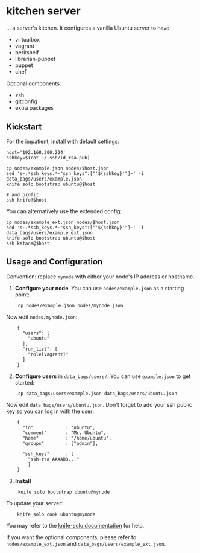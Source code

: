 # kitchen server

... a server's kitchen. It configures a vanilla Ubuntu server to have:

* virtualbox
* vagrant
* berkshelf
* librarian-puppet
* puppet
* chef

Optional components:

* zsh
* gitconfig
* extra packages

## Kickstart

For the impatient, install with default settings:

    host='192.168.200.204'
    sshkey=$(cat ~/.ssh/id_rsa.pub)

    cp nodes/example.json nodes/$host.json
    sed 's~.*ssh_keys.*~"ssh_keys":["'${sshkey}'"]~' -i data_bags/users/example.json
    knife solo bootstrap ubuntu@$host

    # and profit:
    ssh knife@$host

You can alternatively use the extended config:

    cp nodes/example_ext.json nodes/$host.json
    sed 's~.*ssh_keys.*~"ssh_keys":["'${sshkey}'"]~' -i data_bags/users/example_ext.json
    knife solo bootstrap ubuntu@$host
    ssh katana@$host


## Usage and Configuration

Convention: replace `mynode` with either your node's IP address or hostname.

1. **Configure your node**.
  You can use `nodes/example.json` as a starting point:

        cp nodes/example.json nodes/mynode.json

  Now edit `nodes/mynode.json`:

        {
          "users": [
            "ubuntu"
          ],
          "run_list": [
            "role[vagrant]"
          ]
        }

2. **Configure users** in `data_bags/users/`.
  You can use `example.json` to get started:

        cp data_bags/users/example.json data_bags/users/ubuntu.json

  Now edit `data_bags/users/ubuntu.json`. Don't forget to add your ssh public key so you can log in with the user:

        {
          "id"            : "ubuntu",
          "comment"       : "Mr. Ubuntu",
          "home"          : "/home/ubuntu",
          "groups"        : ["admin"],

          "ssh_keys"      : [
            "ssh-rsa AAAAB3..."
            ]
        }

3. **Install**

        knife solo bootstrap ubuntu@mynode

  To update your server:

        knife solo cook ubuntu@mynode

  You may refer to the [knife-solo documentation](http://matschaffer.github.io/knife-solo/) for help.


If you want the optional components, please refer to `nodes/example_ext.json` and `data_bags/users/example_ext.json`.